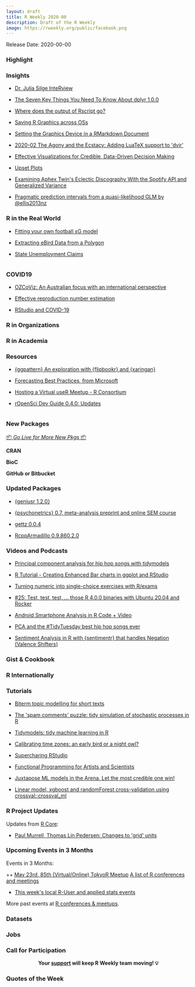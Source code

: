 ```yaml
---
layout: draft
title: R Weekly 2020-00
description: Draft of the R Weekly
image: https://rweekly.org/public/facebook.png
---
```


Release Date: 2020-00-00

###  Highlight



### Insights

+ [Dr. Julia Silge InteRview](https://pacha.dev/blog/2020/04/14/dr.-julia-silge-interview/)

+ [The Seven Key Things You Need To Know About dplyr 1.0.0](https://towardsdatascience.com/what-you-need-to-know-about-the-new-dplyr-1-0-0-7eaaaf6d78ac)

+ [Where does the output of Rscript go?](https://blog.rmhogervorst.nl/blog/2020/04/14/where-does-the-output-of-rscript-go/)

+ [Saving R Graphics across OSs](https://www.jumpingrivers.com/blog/r-graphics-cairo-png-pdf-saving/)

+ [Setting the Graphics Device in a RMarkdown Document](https://www.jumpingrivers.com/blog/r-knitr-markdown-png-pdf-graphics/)

+ [2020-02  The Agony and the Ecstacy: Adding LuaTeX support to 'dvir'](https://stattech.wordpress.fos.auckland.ac.nz/2020/04/16/2020-02-the-agony-and-the-ecstacy-adding-luatex-support-to-dvir/)

+ [Effective Visualizations for Credible, Data-Driven Decision Making](https://blog.rstudio.com/2020/04/16/effective-visualizations-for-credible-data-driven-decision-making/)

+ [Upset Plots](https://kieranhealy.org/blog/archives/2020/04/16/upset-plots/)

+ [Examining Aphex Twin's Eclectic Discography With the Spotify API and Generalized Variance](https://www.markhw.com/blog/aphextwin)

+ [Pragmatic prediction intervals from a quasi-likelihood GLM by @ellis2013nz](http://freerangestats.info/blog/2020/04/18/pred-interval-from-log-linear)

### R in the Real World

+ [Fitting your own football xG model](http://datofutbol.cl/xg-model/)

+ [Extracting eBird Data from a Polygon](https://ropensci.org/technotes/2020/04/16/ebird-polygon/)

+ [State Unemployment Claims](https://rviews.rstudio.com/2020/04/16/state-unemployment-claims/)

![]()

### COVID19

+ [OZCoViz: An Australian focus with an international perspective](https://cbdrh.github.io/ozcoviz/)
 
+ [Effective reproduction number estimation](http://staff.math.su.se/hoehle/blog/2020/04/15/effectiveR0.html)

+ [RStudio and COVID-19](https://blog.rstudio.com/2020/04/17/rstudio-and-covid-19/)

###  R in Organizations



###  R in Academia



###  Resources

+ [{ggpattern} An exploration with {flipbookr} and {xaringan}](https://evamaerey.github.io/flipbooks/ggpattern/ggpattern#1)

+ [Forecasting Best Practices, from Microsoft](https://blog.revolutionanalytics.com/2020/04/forecasting-best-practices-from-microsoft.html)

+ [Hosting a Virtual useR Meetup - R Consortium](https://www.r-consortium.org/blog/2020/04/13/hosting-a-virtual-user-meetup)

+ [rOpenSci Dev Guide 0.4.0: Updates](https://ropensci.org/blog/2020/04/14/devguide-release/)

![]()

###  New Packages

<p class="added-hostname"><a href="https://rweekly.org/live" target="_blank" class="externalLink">📦 <i>Go Live for More New Pkgs</i> 📦</a></p>

**CRAN**


**BioC**



**GitHub or Bitbucket**



### Updated Packages

+ [{geniusr 1.2.0}](https://ewenme.github.io/geniusr/)

+ [{psychonetrics} 0.7, meta-analysis preprint and online SEM course](http://psychonetrics.org/2020/04/13/psychonetrics-0-7-meta-analysis-preprint-and-online-sem-course/)

+ [gettz 0.0.4](http://dirk.eddelbuettel.com/blog/2020/04/14#gettz_0.0.4)

+ [RcppArmadillo 0.9.860.2.0](http://dirk.eddelbuettel.com/blog/2020/04/14#rcpparmadillo_0.9.860.2.0)

###  Videos and Podcasts

+ [Principal component analysis for hip hop songs with tidymodels](https://www.youtube.com/watch?v=OvgzIx5mDNM)

+ [R Tutorial - Creating Enhanced Bar charts in ggplot and RStudio](https://www.youtube.com/watch?v=2GNvivXfTbU)

+ [Turning numeric into single-choice exercises with R/exams](https://www.youtube.com/watch?v=yj43hvj3lp8)

+ [#25: Test, test, test, … those R 4.0.0 binaries with Ubuntu 20.04 and Rocker](http://dirk.eddelbuettel.com/blog/2020/04/12#025_rocker_r_4_0_0_testing_Ubuntu_20_04)

+ [Android Smartphone Analysis in R Code + Video](https://www.programmingwithr.com/android-smartphone-analysis-in-r-code-video/)

+ [PCA and the #TidyTuesday best hip hop songs ever](https://juliasilge.com/blog/best-hip-hop/)

+ [Sentiment Analysis in R with {sentimentr} that handles Negation (Valence Shifters)](https://www.programmingwithr.com/sentiment-analysis-in-r-with-sentimentr-that-handles-negation-valence-shifters/)

### Gist & Cookbook


### R Internationally



###  Tutorials

+ [Biterm topic modelling for short texts](http://bnosac.be/index.php/blog/98-biterm-topic-modelling-for-short-texts)

+ [The 'spam comments' puzzle: tidy simulation of stochastic processes in R](http://varianceexplained.org/r/spam-simulation/)

+ [Tidymodels: tidy machine learning in R](http://www.rebeccabarter.com/blog/2020-03-25_machine_learning/)

+ [Calibrating time zones: an early bird or a night owl?](https://blog.earo.me/2020/04/05/calibrate-tzones/)

+ [Supercharing RStudio](https://www.notion.so/Supercharging-RStudio-3d17d0b4642f43cb871227460d7b74b7)

+ [Functional Programming for Artists and Scientists](https://djnavarro.github.io/robust-tools/functionality)

+ [Juxtapose ML models in the Arena. Let the most credible one win!](https://medium.com/@ModelOriented/juxtapose-ml-models-in-the-arena-let-the-most-credible-one-win-fe75e395acf0?source=rss-57dd112ef71e------2)

+ [Linear model, xgboost and randomForest cross-validation using crossval::crossval_ml](https://thierrymoudiki.github.io/blog/2020/04/17/r/misc/crossval-3)

<!--<div class="post-more-begin></div><div class="post-more-end"></div>-->

###  R Project Updates

Updates from [R Core](http://developer.r-project.org/blosxom.cgi/R-devel/NEWS):

+ [Paul Murrell, Thomas Lin Pedersen: Changes to 'grid' units](https://developer.r-project.org/Blog/public/2020/04/13/changes-to-grid-units/)

###  Upcoming Events in 3 Months

Events in 3 Months:


++ [May 23rd, 85th (Virtual/Online) TokyoR Meetup](https://tokyor.connpass.com/)
 [A list of R conferences and meetings](https://jumpingrivers.github.io/meetingsR/events.html)

+ [This week's local R-User and applied stats events](https://community.rstudio.com/c/irl)


More past events at [R conferences & meetups](https://conf.rweekly.org).


### Datasets

### Jobs




###  Call for Participation


<p class="hide-support added-hostname support-rweekly" style="text-align: center;font-weight: bold;">Your <a class="non-visited externalLink" href="https://www.patreon.com/rweekly" onclick="pas(this)">support</a> will keep R Weekly team moving! 💡</p>

###  Quotes of the Week
